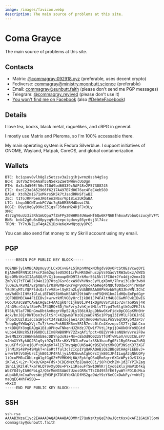 ```yaml
---
image: /images/favicon.webp
description: The main source of problems at this site.
---
```


# Coma Grayce

The main source of problems at this site.

## Contacts

- Matrix: [@commagray:092918.xyz](https://matrix.to/#/@commagray:092918.xyz) (preferable, uses decent crypto)
- Fediverse: [commagray@ministry.moonbutt.science](https://ministry.moonbutt.science) (preferable)
- Email: <commagray@sunbutt.faith> (please don't send me PGP messages)
- Telegram: [@commagray_revived](https://t.me/commagray_revived) (please don't use it)
- [You won't find me on Facebook](https://stallman.org/facebook.html) (also [#DeleteFacebook](https://www.fsf.org/facebook))

## Details

I love tea, books, black metal, roguelikes, and cRPG in general.

I mostly use Matrix and Pleroma, so I'm 100% accessable there.

My main operating system is Fedora Silverblue. I support initiatives of GNOME, Wayland, Flatpak, CoreOS, and global containerization.

## Wallets

```
BTC: bc1qsuv0vlh8glz5etzsv3a2sgjhjwrmz8ssh4g5sg
BCH: 1GTVGZTNoAGah5SN5ekSZaetNWnvcUGDgn
ETH: 0x3cDd50Ef56c710d9bd60339c5AF48e2F57388245
ETC: 0xcC23a8A52966f6217A497B7d0676ac4FeE4eb580
DASH: XtdhZm1S71oMkrsSK5k7tJsadRRHSfjwBZ
ZEC: t1ToJRFPpemJK6ten2NSxrVp18io2UKDaBA
LTC: LhquDBCNTavbPCVWc7q8bBM3BMdDowiC5L
DOGE: D9yiHqGyD9KcZ51gsFJ5dasM24DjFJx3Ly
XMR: 457zgY6uUz3i3Rh1mUQpu7fZmFPyZ6WHRE4UWueHf6Qw6KFN6Bfh6xxAVobuQszucyhVFYZ8uYLnY2YXUS7NpJ8GQ3Rm9wz
BNB: bnb12g6u6s80pyeq9c0zepctgdxvy03yr6sj3l74cz
TRON: TY7nJNZLuT4gAZK1DpHeKeXwMQtqUyBPG5
```

You can also send fiat money to my Skrill account using my email.

## PGP

```
-----BEGIN PGP PUBLIC KEY BLOCK-----

mQENBFjyiAMBCADpmuyUjLCxOCvvE4LSjKpnMVqxN3hgdv9DyOPcSt0EsVcwqOYI
KjA0eR0FNN1O3FscF2m62upleUSXG1LrPuHRSDehuczpVs9GaoVtRW3wbxz/dWZG
UpcOMbtKe3IIAp5QO/P/Xj1omuup0ND9T3rkMxr56L5kllFI0d+JYo4dje2mmxIQ
ZmP/Gj7tTCADJk94o12Q70tgJGsr8cxW90VhVNxcJyYLqXBmV/7Rrai3CeBr3wbH
juOeIG/K8Md/EYpVBnvirOaMvMB+5RrvgPyRXyc+A6Req4bNQCf0Odwcd4jrNNaP
YSd9tyM7LYQFFldsQzf/vV8b+lSyK2n2LgVdABEBAAG0PkNvbWEgR3JheWNlIChC
cmVhdGhlIHVzIGluLiBTbG93bHkuKSA8Y29tbWFncmF5QHN1bmJ1dHQuZmFpdGg+
iQFOBBMBCAA4FiEEBvJ+wrwrkMlVG0yUrcIjkB01JP4FAltM4U8CGwMFCwkIBwIG
FQoJCAsCBBYCAwECHgECF4AACgkQrcIjkB01JP41xQgA6VSY1m157ZvraG9S8j4R
/4hG9crCd/wf8bePcIF4QRQ+3DjYmFvryJvhKjetMLlvT7zp4Tw3lgtkOp2FKJtk
B76k/0laF7RDnGnwDbtAmHqq+VRp52ULylB6iHJpLDbNw0XvFidx0pCGGpKMH0Hr
Agk/bnJ8ErRWTDsn3vSltSrC+K2gwmBTKzOEzeWD7N5o1PPpgI3IVMlLF8C6Jn5E
jhbo3CUZlB1sCca1Wjort347EB3sojae1/2KjOn60HoYuELPnSVeqt9XybM3aPJ/
TebpNg9YWAqXVjiTu7/kvvaPnkBU3K6mv5R1B7esL0tCn4Xezopz1S2TrjGWLCxu
xrkBDQRY8ogDAQgA1BiuOPHowTNkenHJZKdzJ7Ew1f7VtLJtpjjO4Ok0HYo9BGtd
vLbo4JBNzRSJI9G0DCLIIm8RWB89MY72ZxqAfifpct+OBZVryHzaNQ9nVvroiF8w
3wsMN3XY38HWNahUb8eJDDYhp3s9z+Nm+cBaOd9Q02zSTfdMTvWLoV/nU3CGLsP7
vJHnXYY5yk0QJR1qSyi9ZqI35rsHXVFDILmFvwfx3Sk3hauEg0Ei1ByGS+xu2bRQ
suuKFf+SD+ej6Uf+zOAg6m74lI5Tmvq4pCUN5a4QrBSEV0zKMk0Qf3NScK373XGF
jlnMiXS48Py4SMgkT+nEoRtfful3clzIcpIYgQARAQABiQE2BBgBCAAgFiEEBvJ+
wrwrkMlVG0yUrcIjkB01JP4FAljyiAMCGwwACgkQrcIjkB01JP4ILwgA2qNhUQPy
1iOcuPM0aCObLrgW1gfGgGZ+PVMHXMj6W/FpkfgOSoQRmSqrr6XGcWPyiOzS1Xip
iKFwLS+L2r+70x8/GKp4Fd9+3CDEdNzCfpIBaHc0Ji/j8PH3chZW+1dZFYPIkZag
1Bn1LjR2lHl7kaTHLQ79vXyO0s+FYxL1RseuFfSw1OHVKrjCyo6iKlxjNmV1D4kq
WbZYO4tyIAHGPbLg2/Q6rMmN3SAWd7UzosGRRcTTsCO49S5fE6fywWYrPD1OcMsa
aUp4kR/mCnaFwzsWcjEW3PjKTDl0YbXklDfMS2ga9WzY9zY6eCCxDwkFy/+vWoTj
maQqEC4NhFA5BQ==
=RxIX
-----END PGP PUBLIC KEY BLOCK-----
```

## SSH

```
ssh-rsa AAAAB3NzaC1yc2EAAAADAQABAAABAQDMMrZ7QuNzKtyQeEhOwJQctKsx8xAFZ1GAiKlSomWkUyrqriF6mnoNdaKGPQMwO/kZ7Qrx/4X1i49m1uXHLO5FW/INklT2TI/PJ1TQyPmOxIyz3O8Di9LNJcFcmnS/byv37a7Fjy080sEuB8Vw4eE25dkYYi+7aPJOxBBcf6NYZt9YHqV4zR7WXP4PzB9ODDzKZPJ4fxP1ldtO0q5uLOqoIq3qXESAmKLylEuxYEiJCFqTRKnYPzndl8RwtrYyiYS30oKlTt9eauXxwXS1CfhikJLlMY+lKccDzeJSDNk7SmiFMYaBc3tShbKD8DuZ1EHpMXaYnJ4r48YaUCF6X02B commagray@sunbutt.faith
```

